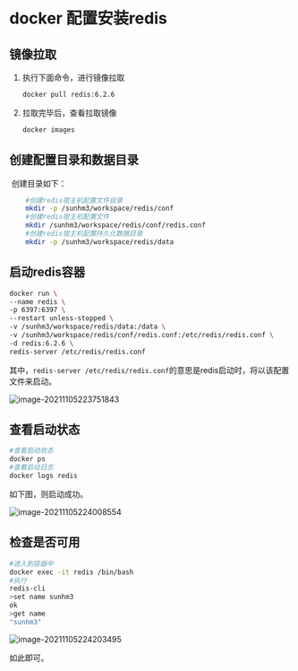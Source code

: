 # docker 配置安装redis

## 镜像拉取

1. 执行下面命令，进行镜像拉取

   ```sh
   docker pull redis:6.2.6
   ```

2. 拉取完毕后，查看拉取镜像

   ```sh
   docker images
   ```

## 创建配置目录和数据目录

​		创建目录如下：

```sh
    #创建redis宿主机配置文件目录
    mkdir -p /sunhm3/workspace/redis/conf
    #创建redis宿主机配置文件
    mkdir /sunhm3/workspace/redis/conf/redis.conf
    #创建redis宿主机配置持久化数据目录
    mkdir -p /sunhm3/workspace/redis/data
```

## 启动redis容器

```sh
docker run \
--name redis \
-p 6397:6397 \
--restart unless-stopped \
-v /sunhm3/workspace/redis/data:/data \
-v /sunhm3/workspace/redis/conf/redis.conf:/etc/redis/redis.conf \
-d redis:6.2.6 \
redis-server /etc/redis/redis.conf
```

其中，`redis-server /etc/redis/redis.conf`的意思是redis启动时，将以该配置文件来启动。

![image-20211105223751843](/img/image-20211105223751843.png)

## 查看启动状态

```sh
#查看启动状态
docker ps
#查看启动日志
docker logs redis
```

如下图，则启动成功。

![image-20211105224008554](/img/image-20211105224008554.png)

## 检查是否可用

```sh
#进入到容器中
docker exec -it redis /bin/bash
#执行
redis-cli
>set name sunhm3
ok
>get name
"sunhm3"
```

![image-20211105224203495](/img/image-20211105224203495.png)

如此即可。